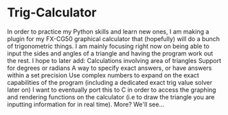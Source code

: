 # Trig-Calculator
In order to practice my Python skills and learn new ones, I am making a plugin for my FX-CG50 graphical calculator that (hopefully) will do a bunch of trigonometric things. I am mainly focusing right now on being able to input the sides and angles of a triangle and having the program work out the rest. 
I hope to later add:
Calculations involving area of triangles
Support for degrees or radians
A way to specify exact answers, or have answers within a set precision
Use complex numbers to expand on the exact capabilities of the program (including a dedicated exact trig value solver later on)
I want to eventually port this to C in order to access the graphing and rendering functions on the calculator (i.e to draw the triangle you are inputting information for in real time).
More? We'll see...
